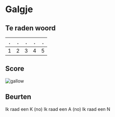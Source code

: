 # Galgje

## Te raden woord

|.|.|.|.|.|
|-|-|-|-|-|
|1|2|3|4|5|

## Score
![gallow](./images/3.png)

## Beurten 

Ik raad een K (no)
Ik raad een A (no)
Ik raad een N 